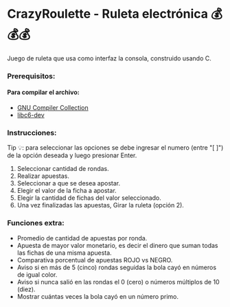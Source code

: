 # CrazyRoulette - Ruleta electrónica 💰💰💰
  Juego de ruleta que usa como interfaz la consola, construido usando C.

### Prerequisitos:

#### Para compilar el archivo:
- [GNU Compiler Collection](https://gcc.gnu.org/)
- [libc6-dev](https://packages.debian.org/es/sid/libc6-dev)

### Instrucciones:
Tip 💡: para seleccionar las opciones se debe ingresar el numero (entre "[ ]") de la opción deseada y luego presionar Enter.
1. Seleccionar cantidad de rondas.
2. Realizar apuestas.
1. Seleccionar a que se desea apostar.
2. Elegir el valor de la ficha a apostar.
3. Elegir la cantidad de fichas del valor seleccionado.
3. Una vez finalizadas las apuestas, Girar la ruleta (opción 2).

### Funciones extra:
- Promedio de cantidad de apuestas por ronda.
- Apuesta de mayor valor monetario, es decir el dinero que suman todas las fichas de una misma apuesta.
- Comparativa porcentual de apuestas ROJO vs NEGRO.
- Aviso si en más de 5 (cinco) rondas seguidas la bola cayó en números de igual color.
- Aviso si nunca salió en las rondas el 0 (cero) o números múltiplos de 10 (diez).
- Mostrar cuántas veces la bola cayó en un número primo.
